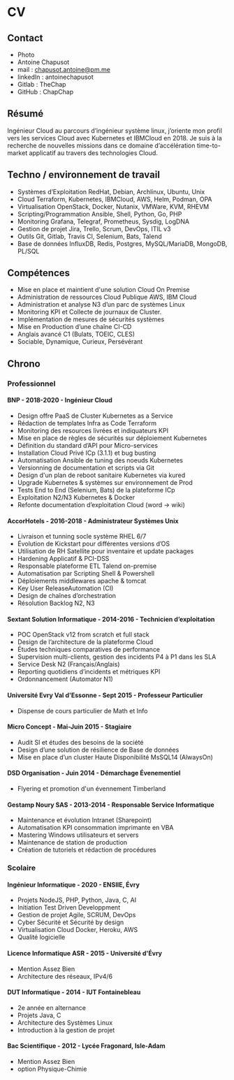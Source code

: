 # CV

## Contact

- Photo
- Antoine Chapusot
- mail : chapusot.antoine@pm.me
- linkedIn : antoinechapusot
- Gitlab : TheChap
- GitHub : ChapChap

## Résumé

Ingénieur Cloud au parcours d’ingénieur système linux, j’oriente mon profil vers les services Cloud avec Kubernetes et IBMCloud en 2018. Je suis à la recherche de nouvelles missions dans ce domaine d’accélération time-to-market applicatif au travers des technologies Cloud.

## Techno / environnement de travail

- Systèmes d’Exploitation   RedHat, Debian, Archlinux, Ubuntu, Unix
- Cloud				        Terraform, Kubernetes, IBMCloud, AWS, Helm, Podman, OPA
- Virtualisation			OpenStack, Docker, Nutanix, VMWare, KVM, RHEVM
- Scripting/Programmation	Ansible, Shell, Python, Go, PHP
- Monitoring        	 	Grafana, Telegraf, Prometheus, Sysdig, LogDNA
- Gestion de projet		    Jira, Trello, Scrum, DevOps, ITIL v3
- Outils				    Git, Gitlab, Travis CI, Selenium, Bats, Talend
- Base de données		    InfluxDB, Redis, Postgres, MySQL/MariaDB, MongoDB, PL/SQL

## Compétences

- Mise en place et maintient d'une solution Cloud On Premise
- Administration de ressources Cloud Publique AWS, IBM Cloud
- Administration et analyse N3 d’un parc de systèmes Linux
- Monitoring KPI et Collecte de journaux de Cluster.
- Implémentation de mesures de sécurités systèmes
- Mise en Production d’une chaîne CI-CD
- Anglais avancé C1 (Bulats, TOEIC, CLES)
- Sociable, Dynamique, Curieux, Persévérant


## Chrono

### Professionnel

#### BNP - 2018-2020 - Ingénieur Cloud

- Design offre PaaS de Cluster Kubernetes as a Service
- Rédaction de templates Infra as Code Terraform
- Monitoring des resources livrées et indiquateurs KPI
- Mise en place de règles de sécurités sur déploiement Kubernetes
- Définition du standard d’API pour Micro-services
- Installation Cloud Privé ICp (3.1.1) et bug busting 
- Automatisation Ansible de tuning des noeuds Kubernetes
- Versionning de documentation et scripts via Git 
- Design d'un plan de reboot sanitaire Kubernetes via kured
- Upgrade Kubernetes & systèmes sur environnement de Prod
- Tests End to End (Selenium, Bats) de la plateforme ICp
- Exploitation N2/N3 Kubernetes & Docker
- Refonte documentation d’exploitation Cloud (word -> wiki)

#### AccorHotels - 2016-2018 - Administrateur Systèmes Unix

- Livraison et tunning socle système RHEL 6/7
- Évolution de Kickstart pour différentes versions d’OS
- Utilisation de RH Satellite pour inventaire et update packages
- Hardening Applicatif & PCI-DSS
- Responsable plateforme ETL Talend on-premise
- Automatisation par Scripting Shell & Powershell
- Déploiements middlewares apache & tomcat
- Key User ReleaseAutomation (CI)
- Design de chaînes d’orchestration
- Résolution Backlog N2, N3

#### Sextant Solution Informatique - 2014-2016 - Technicien d’exploitation

- POC OpenStack v12 from scratch et full stack
- Design de l’architecture de la plateforme Cloud
- Études techniques comparatives de performance
- Supervision multi-clients, gestion des incidents P4 à P1 dans les SLA
- Service Desk N2 (Français/Anglais)
- Reporting quotidiens d’incidents et métriques KPI
- Ordonnancement (Automator N1)

#### Université Evry Val d'Essonne - Sept 2015 - Professeur Particulier

- Dispense de cours particulier de Math et Info

#### Micro Concept - Mai-Juin 2015 - Stagiaire

- Audit SI et études des besoins de la société
- Design d’une solution de résilience de Base de données
- Mise en place d’un cluster Haute Disponibilité MsSQL14 (AlwaysOn)

#### DSD Organisation - Juin 2014 - Démarchage Évenementiel

- Flyering et promotion d'un évennement Timberland

#### Gestamp Noury SAS - 2013-2014 - Responsable Service Informatique

- Maintenance et évolution Intranet (Sharepoint)
- Automatisation KPI consommation imprimante en VBA
- Mastering Windows utilisateurs et servers
- Maintenance de station de production
- Création de tutoriels et rédaction de procédures

### Scolaire

#### Ingénieur Informatique - 2020 - ENSIIE, Évry

- Projets NodeJS, PHP, Python, Java, C, AI
- Initiation Test Driven Developpment
- Gestion de projet Agile, SCRUM, DevOps
- Cyber Sécurité et Sécurité by design
- Virtualisation Cloud Docker, Heroku, AWS
- Qualité logicielle

#### Licence Informatique ASR - 2015 - Université d'Évry

- Mention Assez Bien
- Architecture des réseaux, IPv4/6

#### DUT Informatique - 2014 - IUT Fontainebleau

- 2e année en alternance
- Projets Java, C
- Architecture des Systèmes Linux
- Introduction à la gestion de projet

#### Bac Scientifique - 2012 - Lycée Fragonard, Isle-Adam

- Mention Assez Bien
- option Physique-Chimie

